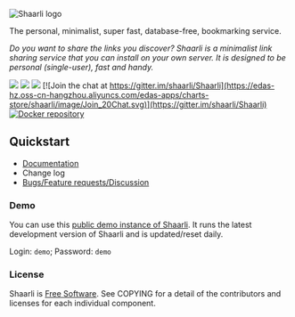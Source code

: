 ![Shaarli logo](https://edas-hz.oss-cn-hangzhou.aliyuncs.com/edas-apps/charts-store/shaarli/image/doc-logo.png)

The personal, minimalist, super fast, database-free, bookmarking service.

_Do you want to share the links you discover?_
_Shaarli is a minimalist link sharing service that you can install on your own server._
_It is designed to be personal (single-user), fast and handy._

[![](https://edas-hz.oss-cn-hangzhou.aliyuncs.com/edas-apps/charts-store/shaarli/image/release-v0.14.0-blue.svg)](https://github.com/shaarli/Shaarli/releases/tag/v0.14.0)
[![](https://edas-hz.oss-cn-hangzhou.aliyuncs.com/edas-apps/charts-store/shaarli/image/master-v0.14.x-blue.svg)](https://github.com/shaarli/Shaarli)
[![](https://edas-hz.oss-cn-hangzhou.aliyuncs.com/edas-apps/charts-store/shaarli/image/badge.svg)](https://github.com/shaarli/Shaarli/actions)
[![Join the chat at https://gitter.im/shaarli/Shaarli](https://edas-hz.oss-cn-hangzhou.aliyuncs.com/edas-apps/charts-store/shaarli/image/Join_20Chat.svg)](https://gitter.im/shaarli/Shaarli)
[![Docker repository](https://edas-hz.oss-cn-hangzhou.aliyuncs.com/edas-apps/charts-store/shaarli/image/shaarli.svg)](https://github.com/shaarli/Shaarli/pkgs/container/shaarli)

## Quickstart

- [Documentation](https://shaarli.readthedocs.io)
- Change log
- [Bugs/Feature requests/Discussion](https://github.com/shaarli/Shaarli/issues/)

### Demo

You can use this [public demo instance of Shaarli](https://demo.shaarli.org).
It runs the latest development version of Shaarli and is updated/reset daily.

Login: `demo`; Password: `demo`

### License

Shaarli is [Free Software](http://en.wikipedia.org/wiki/Free_software). See COPYING for a detail of the contributors and licenses for each individual component.
